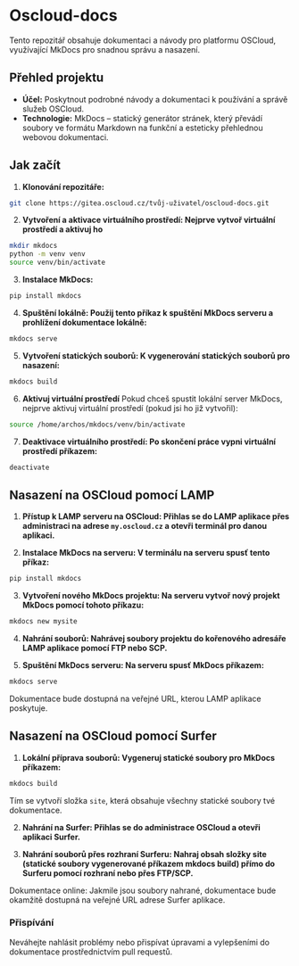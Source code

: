 # Oscloud-docs

Tento repozitář obsahuje dokumentaci a návody pro platformu OSCloud, využívající MkDocs pro snadnou správu a nasazení.

## Přehled projektu

- **Účel:** Poskytnout podrobné návody a dokumentaci k používání a správě služeb OSCloud.
- **Technologie:** MkDocs – statický generátor stránek, který převádí soubory ve formátu Markdown na funkční a esteticky přehlednou webovou dokumentaci.

## Jak začít

1. **Klonování repozitáře:**
 ```bash
 git clone https://gitea.oscloud.cz/tvůj-uživatel/oscloud-docs.git
```
2. **Vytvoření a aktivace virtuálního prostředí: Nejprve vytvoř virtuální prostředí a aktivuj ho**
```bash
mkdir mkdocs
python -m venv venv
source venv/bin/activate
```
3. **Instalace MkDocs:**

```bash
pip install mkdocs
```
4. **Spuštění lokálně: Použij tento příkaz k spuštění MkDocs serveru a prohlížení dokumentace lokálně:**

```bash
mkdocs serve
```
5. **Vytvoření statických souborů: K vygenerování statických souborů pro nasazení:**

```bash
mkdocs build
```
6. **Aktivuj virtuální prostředí**
Pokud chceš spustit lokální server MkDocs, nejprve aktivuj virtuální prostředí (pokud jsi ho již vytvořil):
```bash
source /home/archos/mkdocs/venv/bin/activate
```
7. **Deaktivace virtuálního prostředí: Po skončení práce vypni virtuální prostředí příkazem:**
```bash
deactivate
```

## Nasazení na OSCloud pomocí LAMP

1. **Přístup k LAMP serveru na OSCloud: Přihlas se do LAMP aplikace přes administraci na adrese `my.oscloud.cz` a otevři terminál pro danou aplikaci.**

2. **Instalace MkDocs na serveru: V terminálu na serveru spusť tento příkaz:**

```bash
pip install mkdocs
```
3. **Vytvoření nového MkDocs projektu: Na serveru vytvoř nový projekt MkDocs pomocí tohoto příkazu:**

```bash
mkdocs new mysite
```
4. **Nahrání souborů: Nahrávej soubory projektu do kořenového adresáře LAMP aplikace pomocí FTP nebo SCP.**

5. **Spuštění MkDocs serveru: Na serveru spusť MkDocs příkazem:**

```bash
mkdocs serve
```
Dokumentace bude dostupná na veřejné URL, kterou LAMP aplikace poskytuje.

## Nasazení na OSCloud pomocí Surfer

1. **Lokální příprava souborů: Vygeneruj statické soubory pro MkDocs příkazem:**

```bash
mkdocs build
```
Tím se vytvoří složka `site`, která obsahuje všechny statické soubory tvé dokumentace.

2. **Nahrání na Surfer: Přihlas se do administrace OSCloud a otevři aplikaci Surfer.**

3. **Nahrání souborů přes rozhraní Surferu: Nahraj obsah složky site (statické soubory vygenerované příkazem mkdocs build) přímo do Surferu pomocí rozhraní nebo přes FTP/SCP.**

Dokumentace online: Jakmile jsou soubory nahrané, dokumentace bude okamžitě dostupná na veřejné URL adrese Surfer aplikace.

### Přispívání

Neváhejte nahlásit problémy nebo přispívat úpravami a vylepšeními do dokumentace prostřednictvím pull requestů.
